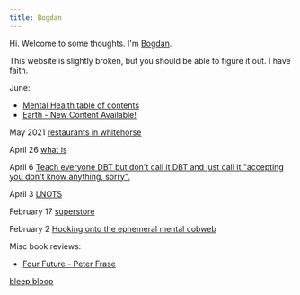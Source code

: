 ```yaml
---
title: Bogdan
---
```


Hi. Welcome to some thoughts. I'm [Bogdan](Bogdan.md). 
 
This website is slightly broken, but you should be able to figure it out. I have faith. 



June: 
- [Mental Health table of contents](Mental%20Health%20table%20of%20contents.md)
- [Earth - New Content Available!](Earth%20-%20New%20Content%20Available!.md)

May 2021 [restaurants in whitehorse](restaurants%20in%20whitehorse.md)

April 26 [what is](what%20is.md)

April 6 [Teach everyone DBT but don't call it DBT and just call it "accepting you don't know anything, sorry".](Teach%20everyone%20DBT%20but%20don't%20call%20it%20DBT%20and%20just%20call%20it%20"accepting%20you%20don't%20know%20anything,%20sorry"..md)

April 3 [LNOTS](LNOTS.md)

February 17 [superstore](superstore.md)

February 2 [Hooking onto the ephemeral mental cobweb](Hooking%20onto%20the%20ephemeral%20mental%20cobweb.md)

Misc book reviews:
- [Four Future - Peter Frase](Four%20Future%20-%20Peter%20Frase.md)

[bleep bloop](bleep%20bloop)

